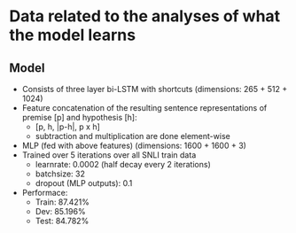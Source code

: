 # Data related to the analyses of what the model learns

## Model
* Consists of three layer bi-LSTM with shortcuts (dimensions: 265 + 512 + 1024)
* Feature concatenation of the resulting sentence representations of premise [p] and hypothesis [h]:
	* [p, h, |p-h|, p x h]
	* subtraction and multiplication are done element-wise
* MLP (fed with above features) (dimensions: 1600 + 1600 + 3)
* Trained over 5 iterations over all SNLI train data
	* learnrate: 0.0002 (half decay every 2 iterations)
	* batchsize: 32
	* dropout (MLP outputs): 0.1
* Performace:
	* Train: 87.421%
	* Dev: 85.196%
	* Test: 84.782%

